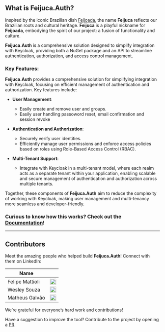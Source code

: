 ## What is **Feijuca.Auth**?

Inspired by the iconic Brazilian dish [Feijoada](https://theculturetrip.com/south-america/brazil/articles/a-brief-introduction-to-feijoada-brazils-national-dish), the name **Feijuca** reflects our Brazilian roots and cultural heritage. **Feijuca** is a playful nickname for **Feijoada**, embodying the spirit of our project: a fusion of functionality and culture.

**Feijuca.Auth** is a comprehensive solution designed to simplify integration with Keycloak, providing both a NuGet package and an API to streamline authentication, authorization, and access control management.

### Key Features:

**Feijuca.Auth** provides a comprehensive solution for simplifying integration with Keycloak, focusing on efficient management of authentication and authorization. Key features include:

- **User Management**: 
  - Easily create and remove user and groups.
  - Easily user handling passoword reset, email confirmation and session revoke
  
- **Authentication and Authorization**:
  - Securely verify user identities.
  - Efficiently manage user permissions and enforce access policies based on roles using Role-Based Access Control (RBAC).

- **Multi-Tenant Support**: 
  - Integrate with Keycloak in a multi-tenant model, where each realm acts as a separate tenant within your application, enabling scalable and secure management of authentication and authorization across multiple tenants.

Together, these components of **Feijuca.Auth** aim to reduce the complexity of working with Keycloak, making user management and multi-tenancy more seamless and developer-friendly.

### Curious to know how this works? Check out the [Documentation](https://coderaw-io.github.io/Feijuca.Auth/docs/gettingStarted.html)!
---

## Contributors

Meet the amazing people who helped build **Feijuca.Auth**! Connect with them on LinkedIn:

| **Name**                 | |
|--------------------------|---------------------------------------------------------------------------|
| Felipe Mattioli           | <a href="https://www.linkedin.com/in/felipemattioli/" target="_blank"><img src="https://cdn-icons-png.flaticon.com/512/174/174857.png" width="20"/> </a> |
| Wesley Souza              | <a href="https://www.linkedin.com/in/weslleyms/" target="_blank"><img src="https://cdn-icons-png.flaticon.com/512/174/174857.png" width="20"/> </a>  |
| Matheus Galvão            | <a href="https://www.linkedin.com/in/matheu-sandregalvaodasilva/" target="_blank"><img src="https://cdn-icons-png.flaticon.com/512/174/174857.png" width="20"/> </a> |

We’re grateful for everyone’s hard work and contributions!

Have a suggestion to improve the tool? Contribute to the project by opening a [PR](https://github.com/coderaw-io/Feijuca.Auth/pulls).
